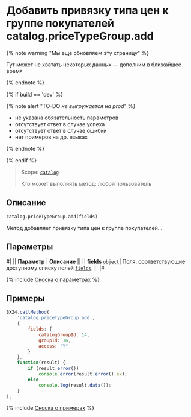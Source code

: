 # Добавить привязку типа цен к группе покупателей catalog.priceTypeGroup.add

{% note warning "Мы еще обновляем эту страницу" %}

Тут может не хватать некоторых данных — дополним в ближайшее время

{% endnote %}

{% if build == 'dev' %}

{% note alert "TO-DO _не выгружается на prod_" %}

- не указана обязательность параметров
- отсутствует ответ в случае успеха
- отсутствует ответ в случае ошибки
- нет примеров на др. языках
  
{% endnote %}

{% endif %}

> Scope: [`catalog`](../../../scopes/permissions.md)
>
> Кто может выполнять метод: любой пользователь

## Описание

```http
catalog.priceTypeGroup.add(fields)
```

Метод добавляет привязку типа цен к группе покупателей.
.

## Параметры

#|
|| **Параметр** | **Описание** ||
|| **fields**
[`object`](../../data-types.md)| Поля, соответствующие доступному списку полей [`fields`](./catalog-price-type-group-get-fields.md). ||
|#

{% include [Сноска о параметрах](../../../../_includes/required.md) %}

## Примеры

```javascript
BX24.callMethod(
    'catalog.priceTypeGroup.add',
    {
        fields: {
            catalogGroupId: 14,
            groupId: 16,
            access: "Y"
        }
    },
    function(result) {
        if (result.error())
            console.error(result.error().ex);
        else
            console.log(result.data());
    }
);
```
{% include [Сноска о примерах](../../../../_includes/examples.md) %}